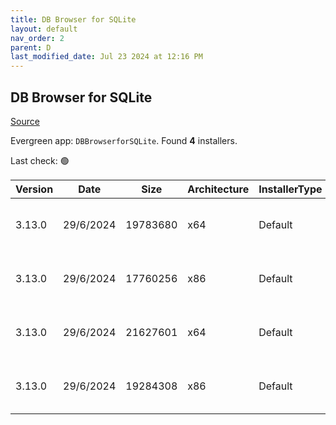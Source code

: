 ```yaml
---
title: DB Browser for SQLite
layout: default
nav_order: 2
parent: D
last_modified_date: Jul 23 2024 at 12:16 PM
---
```


## DB Browser for SQLite

[Source](https://sqlitebrowser.org/)

Evergreen app: `DBBrowserforSQLite`. Found **4** installers.

Last check: 🟢

| Version | Date      | Size     | Architecture | InstallerType | Type | URI                                                                                                                                                                                                                                  |
| ------- | --------- | -------- | ------------ | ------------- | ---- | ------------------------------------------------------------------------------------------------------------------------------------------------------------------------------------------------------------------------------------ |
| 3.13.0  | 29/6/2024 | 19783680 | x64          | Default       | msi  | [https://github.com/sqlitebrowser/sqlitebrowser/releases/download/v3.13.0/DB.Browser.for.SQLite-v3.13.0-win64.msi](https://github.com/sqlitebrowser/sqlitebrowser/releases/download/v3.13.0/DB.Browser.for.SQLite-v3.13.0-win64.msi) |
| 3.13.0  | 29/6/2024 | 17760256 | x86          | Default       | msi  | [https://github.com/sqlitebrowser/sqlitebrowser/releases/download/v3.13.0/DB.Browser.for.SQLite-v3.13.0-win32.msi](https://github.com/sqlitebrowser/sqlitebrowser/releases/download/v3.13.0/DB.Browser.for.SQLite-v3.13.0-win32.msi) |
| 3.13.0  | 29/6/2024 | 21627601 | x64          | Default       | zip  | [https://github.com/sqlitebrowser/sqlitebrowser/releases/download/v3.13.0/DB.Browser.for.SQLite-v3.13.0-win64.zip](https://github.com/sqlitebrowser/sqlitebrowser/releases/download/v3.13.0/DB.Browser.for.SQLite-v3.13.0-win64.zip) |
| 3.13.0  | 29/6/2024 | 19284308 | x86          | Default       | zip  | [https://github.com/sqlitebrowser/sqlitebrowser/releases/download/v3.13.0/DB.Browser.for.SQLite-v3.13.0-win32.zip](https://github.com/sqlitebrowser/sqlitebrowser/releases/download/v3.13.0/DB.Browser.for.SQLite-v3.13.0-win32.zip) |
